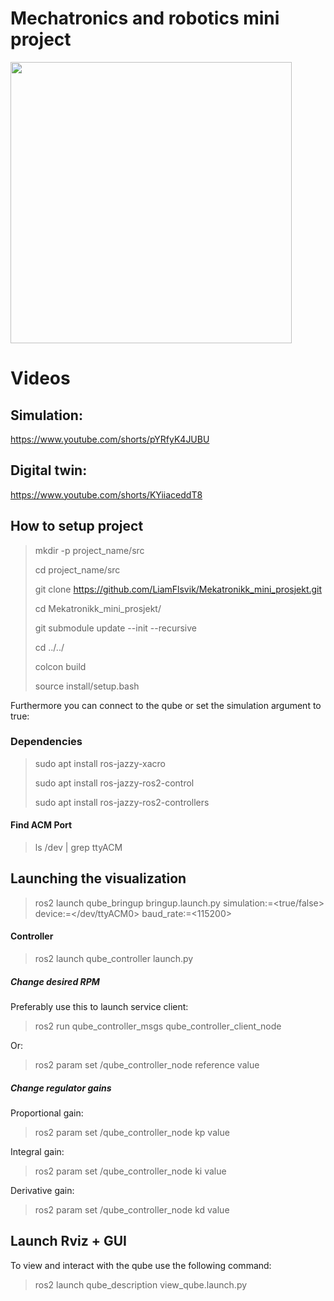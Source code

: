 # Mechatronics and robotics mini project



<img src="https://github.com/user-attachments/assets/f857117d-12be-47c5-af38-0ed0798d1f75" width="450">

# Videos
## Simulation:
https://www.youtube.com/shorts/pYRfyK4JUBU

## Digital twin:
https://www.youtube.com/shorts/KYiiaceddT8

## How to setup project
> mkdir -p project_name/src
>
> cd project_name/src
>
> git clone https://github.com/LiamFlsvik/Mekatronikk_mini_prosjekt.git
>
> cd Mekatronikk_mini_prosjekt/
>
> git submodule update --init --recursive
>
> cd ../../
>
> colcon build
>
> source install/setup.bash

Furthermore you can connect to the qube or set the simulation argument to true:

### Dependencies
> sudo apt install ros-jazzy-xacro
>
> sudo apt install ros-jazzy-ros2-control
>
> sudo apt install ros-jazzy-ros2-controllers

#### Find ACM Port
> ls /dev | grep ttyACM

## Launching the visualization
> ros2 launch qube_bringup bringup.launch.py simulation:=<true/false> device:=</dev/ttyACM0> baud_rate:=<115200>
>
#### Controller
> ros2 launch qube_controller launch.py 

##### Change desired RPM
Preferably use this to launch service client:
> ros2 run qube_controller_msgs qube_controller_client_node

Or:
> ros2 param set /qube_controller_node reference value

##### Change regulator gains
Proportional gain:

> ros2 param set /qube_controller_node kp value
> 
Integral gain:
> 
> ros2 param set /qube_controller_node ki value
> 
Derivative gain:
> 
> ros2 param set /qube_controller_node kd value
> 

## Launch Rviz + GUI
To view and interact with the qube use the following command:
> ros2 launch qube_description view_qube.launch.py




